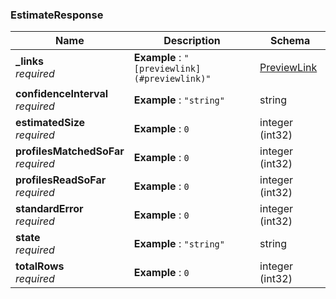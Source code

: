 
<a name="estimateresponse"></a>
### EstimateResponse

|Name|Description|Schema|
|---|---|---|
|**_links**  <br>*required*|**Example** : `"[previewlink](#previewlink)"`|[PreviewLink](PreviewLink.md#previewlink)|
|**confidenceInterval**  <br>*required*|**Example** : `"string"`|string|
|**estimatedSize**  <br>*required*|**Example** : `0`|integer (int32)|
|**profilesMatchedSoFar**  <br>*required*|**Example** : `0`|integer (int32)|
|**profilesReadSoFar**  <br>*required*|**Example** : `0`|integer (int32)|
|**standardError**  <br>*required*|**Example** : `0`|integer (int32)|
|**state**  <br>*required*|**Example** : `"string"`|string|
|**totalRows**  <br>*required*|**Example** : `0`|integer (int32)|



